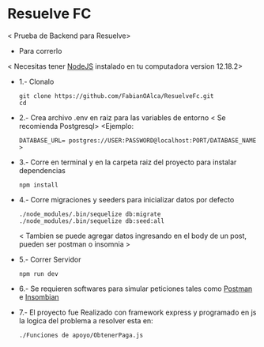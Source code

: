 # Resuelve FC
< Prueba de Backend para Resuelve>

* Para correrlo 

< Necesitas tener [NodeJS](https://nodejs.org/en/download/) instalado en tu computadora version 12.18.2>

* 1.- Clonalo 
    ```
    git clone https://github.com/FabianOAlca/ResuelveFc.git
    cd 
    ```
* 2.- Crea archivo .env en raiz para las variables de entorno
    < Se recomienda Postgresql>
    <Ejemplo: 
    ```
    DATABASE_URL= postgres://USER:PASSWORD@localhost:PORT/DATABASE_NAME >
    ```
* 3.- Corre en terminal y en la carpeta raiz del proyecto para instalar dependencias
    ```
    npm install
    ```
* 4.- Corre migraciones y seeders para inicializar datos por defecto 
     ```
    ./node_modules/.bin/sequelize db:migrate
    ./node_modules/.bin/sequelize db:seed:all
    ```
    < Tambien se puede agregar datos ingresando en el body de un post, pueden ser postman o insomnia >

* 5.- Correr Servidor
    ```
    npm run dev
    ```

* 6.- Se requieren softwares para simular peticiones tales como [Postman](https://www.postman.com/) e [Insombian](https://insomnia.rest/download/)

* 7.- El proyecto fue Realizado con framework express y programado en js la logica del problema a resolver esta en:

    ```
    ./Funciones de apoyo/ObtenerPaga.js
    ```
